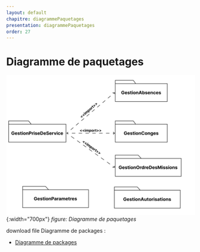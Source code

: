 ```yaml
---
layout: default
chapitre: diagrammePaquetages
presentation: diagrammePaquetages
order: 27
---
```


# Diagramme de paquetages

![diagramme paquetages](./images/Diagramme-des-paquetages.png){:width="700px"}
*figure: Diagramme de paquetages*

<!-- note -->

download file Diagramme de packages :
 - [Diagramme de packages](./images/Diagramme-des-paquetages.fig "download")

<!-- new slide -->